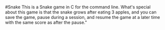 #Snake
This is a Snake game in C for the command line. What's special about this game is that the snake grows after eating 3 apples, and you can save the game, pause during a session, and resume the game at a later time with the same score as after the pause."






